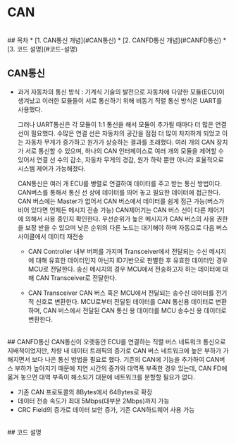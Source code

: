 # CAN
<br/>
## 목차
* [1. CAN통신 개념](#CAN통신)
* [2. CANFD통신 개념](#CANFD통신)
* [3. 코드 설명](#코드-설명)

## CAN통신
* 과거 자동차의 통신 방식 : 기계식
    기술의 발전으로 자동차에 다양한 모듈(ECU)이 생겨났고 이러한 모듈들이 서로 통신하기 위해 비동기 직렬 통신 방식은 UART를 사용했다.
  
    그러나 UART통신은 각 모듈이 1:1 통신을 해서 모듈이 추가될 때마다 더 많은 연결 선이 필요했다. 수많은 연결 선은 자동차의 공간을 점점 더 많이 차지하게 되었고 이는 자동차 무게가 증가하고 원가가 상승하는 결과를 초래했다.
    여러 개의 CAN 장치가 서로 통신할 수 있으며, 하나의 CAN 인터페이스로 여러 개의 모듈을 제어할 수 있어서 연결 선 수의 감소, 자동차 무게의 경감, 원가 하락 뿐만 아니라 효율적으로 시스템 제어가 가능해졌다.
  
    CAN통신은 여러 개 ECU를 병렬로 연결하여 데이터를 주고 받는 통신 방법이다. CAN버스를 통해서 통신 선 상에 데이터를 띄어 놓고 필요한 데이터에 접근한다.
    CAN 버스에는 Master가 없어서 CAN 버스에서 데이터를 쉽게 접근 가능(버스가 비어 있다면 언제든 메시지 전송 가능) 
    CAN제어기는 CAN 버스 선이 다른 제어기에 의해서 사용 중인지 확인한다.
    우선순위가 높은 메시지가 CAN 버스의 사용 권한을 보장 받을 수 있으며 낮은 순위의 다른 노드는 대기해야 하며 자동으로 다음 버스 사이클에서 데이터 재전송

	* CAN Controller
        내부 버퍼를 가지며 Transceiver에서 전달되는 수신 메시지에 대해 유효한 데이터인지 아닌지 ID기반으로 판별한 후 유효한 데이터인 경우 MCU로 전달한다. 송신 메시지의 경우 MCU에서 전송하고자 하는 데이터에 대해 CAN Transceiver로 전달한다.

	* CAN Transceiver
	CAN 버스 혹은 MCU에서 전달되는 송수신 데이터를 전기적 신호로 변환한다. MCU로부터 전달된 데이터를 CAN 통신용 데이터로 변환하며, CAN 버스에서 전달된 CAN 통신 용 데이터를 MCU 송수신 용 데이터로 변환한다.
<br/>
## CANFD통신
CAN통신이 오랫동안 ECU를 연결하는 직렬 버스 네트워크 통신으로 지배적이었지만, 차량 내 데이터 트래픽의 증가로 CAN 버스 네트워크에 높은 부하가 가해지면서 보다 나은 통신 방법을 필요로 했다.
    기존의 CAN에 기능을 추가하여 CAN버스 부하가 높아지기 때문에 지연 시간의 증가와 대역폭 부족한 경우 있는데, CAN FD에 옮겨 놓으면 대역 부족이 해소되기 대문에 네트워크를 분할할 필요가 없다.
    
* 기존 CAN 프로토콜의 8Bytes에서 64Bytes로 확장
* 데이터 전송 속도가 최대 5Mbps(대부분 2Mbps)까지 가능
* CRC Field의 증가로 데이터 보안 증가, 기존 CAN하드웨어 사용 가능
<br/>
## 코드 설명
<br/>
